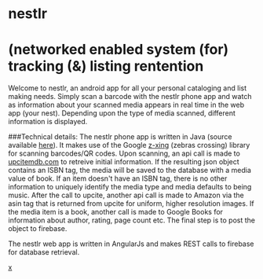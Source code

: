 # nestlr
# (networked enabled system (for) tracking (&) listing rentention

Welcome to nestlr, an android app for all your personal cataloging and list making needs.
Simply scan a barcode with the nestlr phone app and watch as information about your scanned
media appears in real time in the web app (your nest). Depending upon the type of media scanned,
different information is displayed. 

###Technical details:
The nestlr phone app is written in Java (source available [here](https://github.com/sulaiman-allen/nestlr-android)).
It makes use of the Google [z-xing](https://github.com/zxing/zxing) (zebras crossing) library for scanning barcodes/QR codes.
Upon scanning, an api call is made to [upcitemdb.com](upcitemdb.com) to retreive initial information. If the resulting json 
object contains an ISBN tag, the media will be saved to the database with a media value of book. If an item doesn't have
an ISBN tag, there is no other information to uniquely identify the media type and media defaults to being music. After the 
call to upcite, another api call is made to Amazon via the asin tag that is returned from upcite for uniform, higher resolution
images. If the media item is a book, another call is made to Google Books for information about author, rating, page count etc.
The final step is to post the object to firebase.

The nestlr web app is written in AngularJs and makes REST calls to firebase for database retrieval.
<!--(./img/SiteResources/Main.jpg)-->
[x](https://github.com/sulaiman-allen/nestlr/blob/master/img/SiteResources/Main.jpg)
